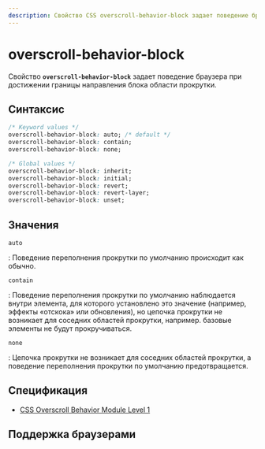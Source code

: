 ```yaml
---
description: Свойство CSS overscroll-behavior-block задает поведение браузера при достижении границы направления блока области прокрутки.
---
```


# overscroll-behavior-block

Свойство **`overscroll-behavior-block`** задает поведение браузера при достижении границы направления блока области прокрутки.

## Синтаксис

```css
/* Keyword values */
overscroll-behavior-block: auto; /* default */
overscroll-behavior-block: contain;
overscroll-behavior-block: none;

/* Global values */
overscroll-behavior-block: inherit;
overscroll-behavior-block: initial;
overscroll-behavior-block: revert;
overscroll-behavior-block: revert-layer;
overscroll-behavior-block: unset;
```

## Значения

`auto`

: Поведение переполнения прокрутки по умолчанию происходит как обычно.

`contain`

: Поведение переполнения прокрутки по умолчанию наблюдается внутри элемента, для которого установлено это значение (например, эффекты «отскока» или обновления), но цепочка прокрутки не возникает для соседних областей прокрутки, например. базовые элементы не будут прокручиваться.

`none`

: Цепочка прокрутки не возникает для соседних областей прокрутки, а поведение переполнения прокрутки по умолчанию предотвращается.

## Спецификация

-   [CSS Overscroll Behavior Module Level 1](https://w3c.github.io/csswg-drafts/css-overscroll/#overscroll-behavior-longhands-logicals)

## Поддержка браузерами

<p class="ciu_embed" data-feature="mdn-css__properties__overscroll-behavior-block" data-periods="future_1,current,past_1,past_2" data-accessible-colours="false"></p>
